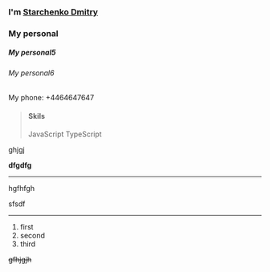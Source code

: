 ### I'm <a href="/README.md" >Starchenko Dmitry</a>
### My personal

##### My personal5
###### My personal6
My phone: +4464647647

> #### Skils
> JavaScript TypeScript

ghjgj


**dfgdfg**


----------

hgfhfgh

sfsdf

----------
1. first
2. second
3. third


~~gfhjgjh~~

